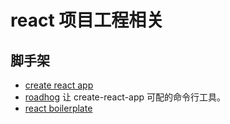 # react 项目工程相关
## 脚手架

* [create react app](https://github.com/facebookincubator/create-react-app)
* [roadhog](https://github.com/sorrycc/roadhog) 让 create-react-app 可配的命令行工具。
* [react boilerplate](https://github.com/react-boilerplate/react-boilerplate)